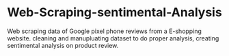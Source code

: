 # Web-Scraping-sentimental-Analysis
Web scraping data of Google pixel phone reviews from a E-shopping website.
cleaning and manupluating dataset to do proper analysis,
creating sentimental analysis on product review.
